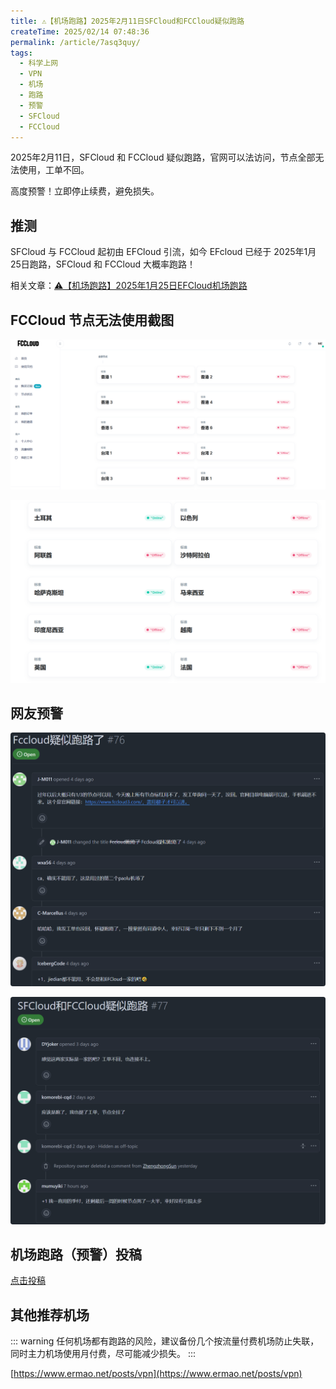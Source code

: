 ```yaml
---
title: ⚠️【机场跑路】2025年2月11日SFCloud和FCCloud疑似跑路
createTime: 2025/02/14 07:48:36
permalink: /article/7asq3quy/
tags:
  - 科学上网
  - VPN
  - 机场
  - 跑路
  - 预警
  - SFCloud
  - FCCloud
---
```

2025年2月11日，SFCloud 和 FCCloud 疑似跑路，官网可以法访问，节点全部无法使用，工单不回。

高度预警！立即停止续费，避免损失。

<!-- more -->

## 推测

SFCloud 与 FCCloud 起初由 EFCloud 引流，如今 EFcloud 已经于 2025年1月25日跑路，SFCloud 和 FCCloud 大概率跑路！

相关文章：[⚠️【机场跑路】2025年1月25日EFCloud机场跑路](/article/nz313xp6/)

## FCCloud 节点无法使用截图

![FCCloud 跑路](images/SFCloud和FCCloud/image.png)

![FCCloud 跑路](images/SFCloud和FCCloud/image-1.png)


## 网友预警

![FCCloud 跑路](images/SFCloud和FCCloud/image-2.png)

![FCCloud 跑路](images/SFCloud和FCCloud/image-3.png)

## 机场跑路（预警）投稿

[点击投稿](https://pyjichang.com/scamvpn/)

## 其他推荐机场

::: warning
任何机场都有跑路的风险，建议备份几个按流量付费机场防止失联，同时主力机场使用月付费，尽可能减少损失。
:::

[https://www.ermao.net/posts/vpn](https://www.ermao.net/posts/vpn)
